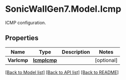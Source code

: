 # SonicWallGen7.Model.Icmp
ICMP configuration.

## Properties

Name | Type | Description | Notes
------------ | ------------- | ------------- | -------------
**VarIcmp** | [**IcmpIcmp**](IcmpIcmp.md) |  | [optional] 

[[Back to Model list]](../README.md#documentation-for-models) [[Back to API list]](../README.md#documentation-for-api-endpoints) [[Back to README]](../README.md)

